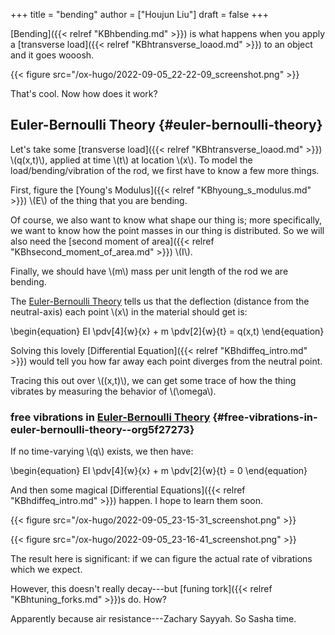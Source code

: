 +++
title = "bending"
author = ["Houjun Liu"]
draft = false
+++

[Bending]({{< relref "KBhbending.md" >}}) is what happens when you apply a [transverse load]({{< relref "KBhtransverse_loaod.md" >}}) to an object and it goes wooosh.

{{< figure src="/ox-hugo/2022-09-05_22-22-09_screenshot.png" >}}

That's cool. Now how does it work?


## Euler-Bernoulli Theory {#euler-bernoulli-theory}

Let's take some [transverse load]({{< relref "KBhtransverse_loaod.md" >}}) \\(q(x,t)\\), applied at time \\(t\\) at location \\(x\\). To model the load/bending/vibration of the rod, we first have to know a few more things.

First, figure the [Young's Modulus]({{< relref "KBhyoung_s_modulus.md" >}}) \\(E\\) of the thing that you are bending.

Of course, we also want to know what shape our thing is; more specifically, we want to know how the point masses in our thing is distributed. So we will also need the [second moment of area]({{< relref "KBhsecond_moment_of_area.md" >}}) \\(I\\).

Finally, we should have \\(m\\) mass per unit length of the rod we are bending.

The [Euler-Bernoulli Theory](#euler-bernoulli-theory) tells us that the deflection (distance from the neutral-axis) each point \\(x\\) in the material should get is:

\begin{equation}
EI \pdv[4]{w}{x} + m \pdv[2]{w}{t} = q(x,t)
\end{equation}

Solving this lovely [Differential Equation]({{< relref "KBhdiffeq_intro.md" >}}) would tell you how far away each point diverges from the neutral point.

Tracing this out over \\((x,t)\\), we can get some trace of how the thing vibrates by measuring the behavior of \\(\omega\\).


### free vibrations in [Euler-Bernoulli Theory](#euler-bernoulli-theory) {#free-vibrations-in-euler-bernoulli-theory--org5f27273}

If no time-varying \\(q\\) exists, we then have:

\begin{equation}
EI \pdv[4]{w}{x} + m \pdv[2]{w}{t} = 0
\end{equation}

And then some magical [Differential Equations]({{< relref "KBhdiffeq_intro.md" >}}) happen. I hope to learn them soon.

{{< figure src="/ox-hugo/2022-09-05_23-15-31_screenshot.png" >}}

{{< figure src="/ox-hugo/2022-09-05_23-16-41_screenshot.png" >}}

The result here is significant: if we can figure the actual rate of vibrations which we expect.

However, this doesn't really decay---but [funing tork]({{< relref "KBhtuning_forks.md" >}})s do. How?

Apparently because air resistance---Zachary Sayyah. So Sasha time.